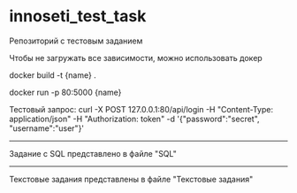# innoseti_test_task
Репозиторий с тестовым заданием


Чтобы не загружать все зависимости, можно использовать докер

docker build -t {name} .


docker run -p 80:5000 {name}


Тестовый запрос: 
curl -X POST 127.0.0.1:80/api/login -H "Content-Type: application/json" -H "Authorization: token" -d '{"password":"secret", "username":"user"}'


_________________________________________________________________________________

Задание с SQL представлено в файле "SQL"

_________________________________________________________________________________

Текстовые задания представлены в файле "Текстовые задания"
